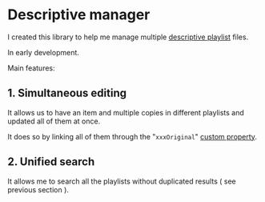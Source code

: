 # Descriptive manager
I created this library to help me manage multiple [descriptive playlist](https://github.com/adinan-cenci/descriptive-playlist) files.

In early development.

Main features:

## 1. Simultaneous editing
It allows us to have an item and multiple copies in different playlists and updated all of them at once.

It does so by linking all of them through the "`xxxOriginal`" [custom property](https://github.com/adinan-cenci/descriptive-playlist-definition/blob/master/technical-specifications.md#the-playlist-item-object).

## 2. Unified search
It allows me to search all the playlists without duplicated results ( see previous section ).
